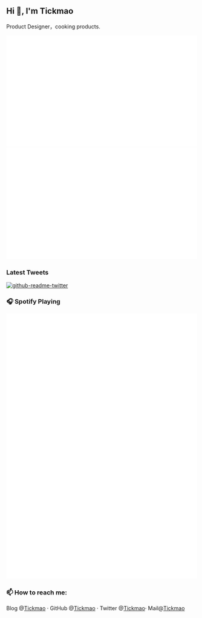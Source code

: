 <!-- <p align="center">
  Visitor count<br>
  <img src="https://profile-counter.glitch.me/tickmao/count.svg" />
</p> -->
<h2>Hi 👋, I'm Tickmao</h2>
Product Designer，cooking products.

![](https://raw.githubusercontent.com/tickmao/github-stats-transparent/output/generated/overview.svg)
![](https://raw.githubusercontent.com/tickmao/github-stats-transparent/output/generated/languages.svg)

### Latest Tweets

<p><a href="https://www.twitter.com/tickmao"><img src="https://github-readme-twitter-gazf.vercel.app/api?id=tickmao&amp;layout=wide" alt="github-readme-twitter"></a></p>

### 🎧 Spotify Playing

![spotify-github-profile](/img/default.svg)
<!-- [![spotify-github-profile](https://spotify-github-profile.vercel.app/api/view?uid=g9mmploi6sdrg6sk0xosqex2u&cover_image=true&theme=default)](https://github.com/kittinan/spotify-github-profile) -->

### 📫 How to reach me:
Blog @[Tickmao](https://blog.tickmao.com) · GitHub @[Tickmao](https://github.com/tickmao) · Twitter @[Tickmao](https://twitter.com/tcikamo)· Mail@[Tickmao](mailto:lyle.lypm@gmail.com)
